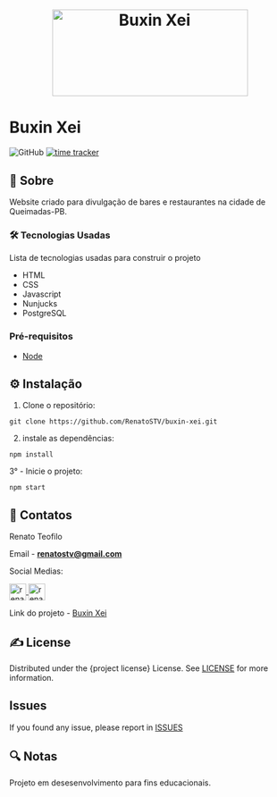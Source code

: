 <h1 align="center">
    <img src="https://i.imgur.com/R6AZYTk.png" alt="Buxin Xei" width="350" height="155">
</h1>

# Buxin Xei

![GitHub](https://img.shields.io/github/license/RenatoSTV/buxin-xei)
[![time tracker](https://wakatime.com/badge/github/RenatoSTV/buxin-xei.svg)](https://wakatime.com/badge/github/RenatoSTV/buxin-xei)

## 📰 Sobre

Website criado para divulgação de bares e restaurantes na cidade de Queimadas-PB.

### 🛠 Tecnologias Usadas

Lista de tecnologias usadas para construir o projeto

 - HTML
 - CSS
 - Javascript
 - Nunjucks
 - PostgreSQL
 
### Pré-requisitos

- [Node](https://nodejs.org/en/)

## ⚙ Instalação


 1. Clone o repositório:

```
git clone https://github.com/RenatoSTV/buxin-xei.git
```


2.  instale as dependências:

```
npm install
```

3° - Inicie o projeto:

```
npm start
```

## 📩 Contatos

Renato Teofilo

Email - **renatostv@gmail.com**

Social Medias:

 <a href="https://twitter.com/renatostv1" target="blank">
    <img align="center" src="https://cdn.jsdelivr.net/npm/simple-icons@3.0.1/icons/twitter.svg" alt="renatostv1" height="30" width="30" />
</a>
    
<a href="https://linkedin.com/in/renatoteofilo" target="blank">
    <img align="center" src="https://cdn.jsdelivr.net/npm/simple-icons@3.0.1/icons/linkedin.svg" alt="renatoteofilo" height="30" width="30" />
</a>

<p></p>

Link do projeto - [Buxin Xei](https://github.com/RenatoSTV/buxin-xei)

## ✍ License

Distributed under the {project license} License. See [LICENSE](https://github.com/RenatoSTV/buxin-xei/blob/master/LICENSE) for more information.

## Issues

If you found any issue, please report in [ISSUES](https://github.com/RenatoSTV/buxin-xei/issues)

## 🔍 Notas

Projeto em desesenvolvimento para fins educacionais.